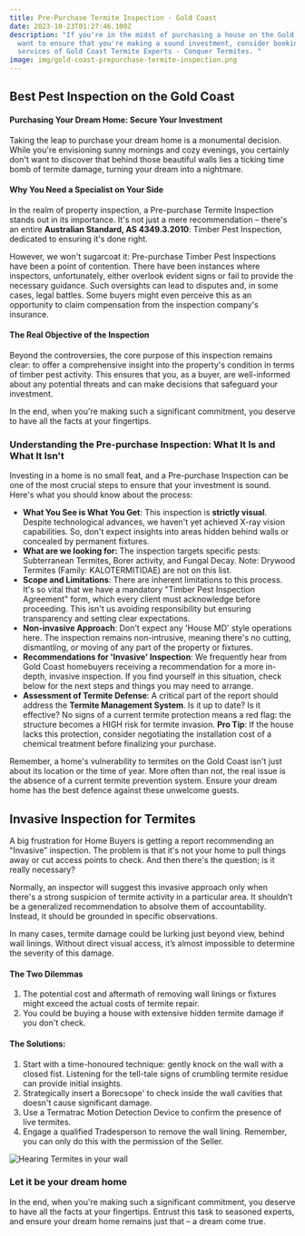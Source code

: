 ```yaml
---
title: Pre-Purchase Termite Inspection - Gold Coast
date: 2023-10-23T01:27:46.100Z
description: "If you're in the midst of purchasing a house on the Gold Coast and
  want to ensure that you're making a sound investment, consider booking the
  services of Gold Coast Termite Experts - Conquer Termites. "
image: img/gold-coast-prepurchase-termite-inspection.png
---
```

## Best Pest Inspection on the Gold Coast

#### Purchasing Your Dream Home: Secure Your Investment

Taking the leap to purchase your dream home is a monumental decision. While you're envisioning sunny mornings and cozy evenings, you certainly don't want to discover that behind those beautiful walls lies a ticking time bomb of termite damage, turning your dream into a nightmare.

#### Why You Need a Specialist on Your Side

In the realm of property inspection, a Pre-purchase Termite Inspection stands out in its importance. It's not just a mere recommendation – there's an entire **Australian Standard, AS 4349.3.2010**: Timber Pest Inspection, dedicated to ensuring it's done right.

However, we won't sugarcoat it: Pre-purchase Timber Pest Inspections have been a point of contention. There have been instances where inspectors, unfortunately, either overlook evident signs or fail to provide the necessary guidance. Such oversights can lead to disputes and, in some cases, legal battles. Some buyers might even perceive this as an opportunity to claim compensation from the inspection company's insurance.

#### The Real Objective of the Inspection

Beyond the controversies, the core purpose of this inspection remains clear: to offer a comprehensive insight into the property's condition in terms of timber pest activity. This ensures that you, as a buyer, are well-informed about any potential threats and can make decisions that safeguard your investment.

In the end, when you're making such a significant commitment, you deserve to have all the facts at your fingertips. 

### Understanding the Pre-purchase Inspection: What It Is and What It Isn't

Investing in a home is no small feat, and a Pre-purchase Inspection can be one of the most crucial steps to ensure that your investment is sound. Here's what you should know about the process:

* **What You See is What You Get**: This inspection is **strictly visual**. Despite technological advances, we haven't yet achieved X-ray vision capabilities. So, don't expect insights into areas hidden behind walls or concealed by permanent fixtures.
* **What are we looking for:** The inspection targets specific pests: Subterranean Termites, Borer activity, and Fungal Decay. Note: Drywood Termites (Family: KALOTERMITIDAE) are not on this list. 
* **Scope and Limitations**: There are inherent limitations to this process. It's so vital that we have a mandatory "Timber Pest Inspection Agreement" form, which every client must acknowledge before proceeding. This isn't us avoiding responsibility but ensuring transparency and setting clear expectations.
* **Non-invasive Approach**: Don't expect any 'House MD' style operations here. The inspection remains non-intrusive, meaning there's no cutting, dismantling, or moving of any part of the property or fixtures.
* **Recommendations for 'Invasive' Inspection**: We frequently hear from Gold Coast homebuyers receiving a recommendation for a more in-depth, invasive inspection. If you find yourself in this situation, check below for the next steps and things you may need to arrange.
* **Assessment of Termite Defense**: A critical part of the report should address the **Termite Management System**. Is it up to date? Is it effective? No signs of a current termite protection means a red flag: the structure becomes a HIGH risk for termite invasion. **Pro Tip**: If the house lacks this protection, consider negotiating the installation cost of a chemical treatment before finalizing your purchase.

Remember, a home's vulnerability to termites on the Gold Coast isn't just about its location or the time of year. More often than not, the real issue is the absence of a current termite prevention system. Ensure your dream home has the best defence against these unwelcome guests.

## Invasive Inspection for Termites

A big frustration for Home Buyers is getting a report recommending an "Invasive" inspection. The problem is that it's not your home to pull things away or cut access points to check. And then there's the question; is it really necessary?

Normally, an inspector will suggest this invasive approach only when there's a strong suspicion of termite activity in a particular area. It shouldn’t be a generalized recommendation to absolve them of accountability. Instead, it should be grounded in specific observations.

In many cases, termite damage could be lurking just beyond view, behind wall linings. Without direct visual access, it’s almost impossible to determine the severity of this damage.

#### The Two Dilemmas

1. The potential cost and aftermath of removing wall linings or fixtures might exceed the actual costs of termite repair.
2. You could be buying a house with extensive hidden termite damage if you don't check.

#### The Solutions:

1. Start with a time-honoured technique: gently knock on the wall with a closed fist. Listening for the tell-tale signs of crumbling termite residue can provide initial insights.
2. Strategically insert a Borecsope' to check inside the wall cavities that doesn't cause significant damage.
3. Use a Termatrac Motion Detection Device to confirm the presence of live termites.
4. Engage a qualified Tradesperson to remove the wall lining. Remember, you can only do this with the permission of the Seller. 

![Hearing Termites in your wall](img/termite-pest-inspection.png)

### Let it be your dream home

In the end, when you're making such a significant commitment, you deserve to have all the facts at your fingertips. Entrust this task to seasoned experts, and ensure your dream home remains just that – a dream come true.